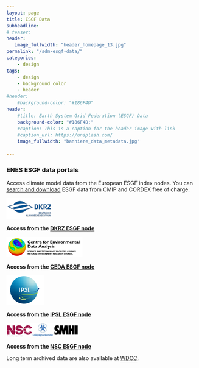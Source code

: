 ```yaml
---
layout: page
title: ESGF Data
subheadline:
# teaser:
header:
   image_fullwidth: "header_homepage_13.jpg"
permalink: "/sdm-esgf-data/"
categories:
    - design
tags:
    - design
    - background color
    - header
#header:
    #background-color: "#186F4D"
header:
    #title: Earth System Grid Federation (ESGF) Data
    background-color: "#186F4D;"
    #caption: This is a caption for the header image with link
    #caption_url: https://unsplash.com/
    image_fullwidth: "banniere_data_metadata.jpg"

---
```


### ENES ESGF data portals

Access climate model data from the European ESGF index nodes. You can [search and download](https://esgf.github.io/esgf-user-support/) ESGF data from CMIP and CORDEX free of charge:

![DKRZlogo](../images/DKRZ_Logo_281x127_2014.png) 

**Access from the [DKRZ ESGF node](https://esgf-data.dkrz.de/projects/esgf-dkrz/)**

![cedalogo](../images/ceda.png)  

**Access from the [CEDA ESGF node](https://esgf-index1.ceda.ac.uk/projects/esgf-ceda/)** 

![ipsllogo](../images/IPSL-logo.png)  

**Access from the [IPSL ESGF node](https://esgf-node.ipsl.upmc.fr/projects/esgf-ipsl/)** 

![nsc-liu-logo](../images/nsc-liu-logo.png) 

**Access from the [NSC ESGF node](https://esg-dn1.nsc.liu.se/projects/esgf-liu/)**

Long term archived data are also available at [WDCC](https://is.enes.org/sdm-long-term-data/).







